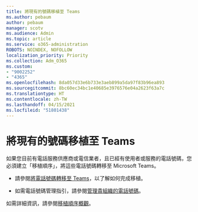 ```yaml
---
title: 將現有的號碼移植至 Teams
ms.author: pebaum
author: pebaum
manager: scotv
ms.audience: Admin
ms.topic: article
ms.service: o365-administration
ROBOTS: NOINDEX, NOFOLLOW
localization_priority: Priority
ms.collection: Adm_O365
ms.custom:
- "9002252"
- "4365"
ms.openlocfilehash: 8da057d33e6b733e3aeb899a5da97f83b96ea893
ms.sourcegitcommit: 8bc60ec34bc1e40685e3976576e04a2623f63a7c
ms.translationtype: HT
ms.contentlocale: zh-TW
ms.lasthandoff: 04/15/2021
ms.locfileid: "51801438"
---
```

# <a name="port-existing-numbers-to-teams"></a>將現有的號碼移植至 Teams

如果您目前有電話服務供應商或電信業者，且已經有使用者或服務的電話號碼，您必須建立「移植順序」，將這些電話號碼轉移至 Microsoft Teams。

- 請參閱[將電話號碼轉移至 Teams](https://docs.microsoft.com/microsoftteams/phone-number-calling-plans/transfer-phone-numbers-to-teams)，以了解如何完成移植。 

- 如需電話號碼管理指引，請參閱[管理貴組織的電話號碼](https://docs.microsoft.com/microsoftteams/manage-phone-numbers-for-your-organization/manage-phone-numbers-for-your-organization)。 

如需詳細資訊，請參閱[移植順序概觀](https://docs.microsoft.com/MicrosoftTeams/phone-number-calling-plans/port-order-overview)。 
